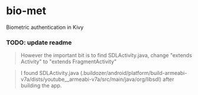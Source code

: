 # bio-met
Biometric authentication in Kivy

### TODO: update readme
> However the important bit is to find SDLActivity.java, change "extends Activity" to "extends FragmentActivity"

> I found SDLActivity.java (.buildozer/android/platform/build-armeabi-v7a/dists/youtube__armeabi-v7a/src/main/java/org/libsdl) after building the app.
